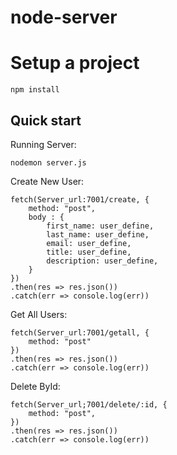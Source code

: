 # node-server

# Setup a project

```
npm install
```

## Quick start

Running Server:

```
nodemon server.js
```

Create New User:
```
fetch(Server_url:7001/create, {
    method: "post",
    body : {
        first_name: user_define,
        last_name: user_define,
        email: user_define,
        title: user_define,
        description: user_define,
    }
})
.then(res => res.json())
.catch(err => console.log(err))
```

Get All Users:

```
fetch(Server_url:7001/getall, {
    method: "post"
})
.then(res => res.json())
.catch(err => console.log(err))
````

Delete ById:

```
fetch(Server_url;7001/delete/:id, {
    method: "post",
})
.then(res => res.json())
.catch(err => console.log(err))
```
